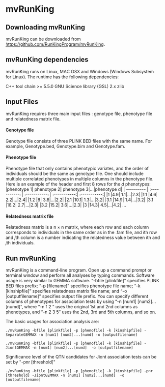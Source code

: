 # mvRunKing
## Downloading mvRunKing

mvRunKing can be downloaded from https://github.com/RunKingProgram/mvRunKing.

## mvRunKing dependencies

mvRunKing runs on Linux, MAC OSX and Windows (Windows Subsystem for Linux). The runtime has the following dependencies:

C++ tool chain >= 5.5.0 
GNU Science library (GSL) 2.x
zlib

## Input Files
mvRunKing requires three main input files : genotype file, phenotype file and relatedness matrix file.<br>

#### Genotype file
Genotype file consists of three PLINK BED files with the same name. For example, Genotype.bed, Genotype.bim and Genotype.fam.

#### Phenotype file
Phenotype file that only contains phenotypic variates, and the order of individuals should be the same as genotype file. One should include multiple correlated phenotypes in multiple columns in the phenotype file. Here is an example of the header and first 8 rows for the *d*  phenotypes:  <br>
|phenotype 1| phenotype 2| phenotype 3|...|phenotype d|
| ---------- | :-----------:  | :-----------: | :-----------:| :-----------:|
|1 |4.9| 1.1|...|2.3|
|1.1 |4.6| 2.2|...|2.4|
|1.2 |8| 3.8|...|2.2|
|2.1 |10.1| 1.3|...|3.2|
|3.1 |14.9| 1.4|...|3.2|
|3.1 |16.2| 2.7|...|2.3|
|3.2 |15.2| 3.6|...|2.3|
|3 |14.3| 4.5|...|4.2|
...
#### Relatedness matrix file
Relatedness matrix is a  n × n matrix, where each row and each column corresponds to individuals in the same order as in the .fam file, and *i*th row and *j*th column is a number indicating the relatedness value between *i*th and *j*th individuals. <br>

## Run mvRunKing

mvRunKing is a command-line program. Open up a command prompt or terminal window and perform all analyses by typing commands. Software usage is very similar to GEMMA software. “-bfile [plinkfile]” specifies PLINK BED files prefix; “-p [filename]” specifies phenotype file name; “-k [kinshipfile]” specifies relatedness matrix file name; and “-o [outputfilename]” specifies output file prefix. You can specify different columns of phenotypes for association tests by using “-n [num1] [num2]...[numd]”, where “-n 1 2 ” uses the original 1st and 2nd columns as phenotypes, and “-n 2 3 5” uses the 2nd, 3rd and 5th columns, and so on. 

The basic usages for association analysis are:
```
./mvRunKing -bfile [plinkfile] -p [phenofile] -k [kinshipfile] -SeparateGEMMAX -n [num1] [num2]...[numd] -o [outputfilename]

./mvRunKing -bfile [plinkfile] -p [phenofile] -k [kinshipfile] -JiontGEMMAX -n [num1] [num2]...[numd]  -o [outputfilename]

```
Significance level of the QTN candidates for Jiont association tests can be set by "-pnr [threshold]"

```
./mvRunKing -bfile [plinkfile] -p [phenofile] -k [kinshipfile] -pnr [threshold] -JiontGEMMAX -n [num1] [num2]...[numd]  -o [outputfilename]

```



